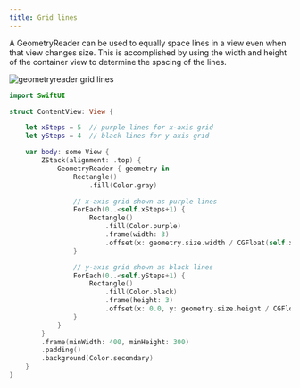 ```yaml
---
title: Grid lines
---
```


A GeometryReader can be used to equally space lines in a view even when that view changes size. This is accomplished by using the width and height of the container view to determine the spacing of the lines.

![geometryreader grid lines](/swift-macos/images/geom-grid-lines.png)

```swift
import SwiftUI

struct ContentView: View {

    let xSteps = 5  // purple lines for x-axis grid
    let ySteps = 4  // black lines for y-axis grid

    var body: some View {
        ZStack(alignment: .top) {
            GeometryReader { geometry in
                Rectangle()
                    .fill(Color.gray)

                // x-axis grid shown as purple lines
                ForEach(0..<self.xSteps+1) {
                    Rectangle()
                        .fill(Color.purple)
                        .frame(width: 3)
                        .offset(x: geometry.size.width / CGFloat(self.xSteps) * CGFloat($0), y: 0.0)
                }

                // y-axis grid shown as black lines
                ForEach(0..<self.ySteps+1) {
                    Rectangle()
                        .fill(Color.black)
                        .frame(height: 3)
                        .offset(x: 0.0, y: geometry.size.height / CGFloat(self.ySteps) * CGFloat($0))
                }
            }
        }
        .frame(minWidth: 400, minHeight: 300)
        .padding()
        .background(Color.secondary)
    }
}
```
